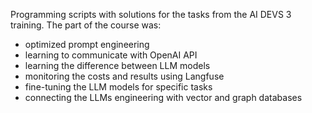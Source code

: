 Programming scripts with solutions for the tasks from the AI DEVS 3 training. The part of the course was:
- optimized prompt engineering
- learning to communicate with OpenAI API
- learning the difference between LLM models
- monitoring the costs and results using Langfuse
- fine-tuning the LLM models for specific tasks
- connecting the LLMs engineering with vector and graph databases